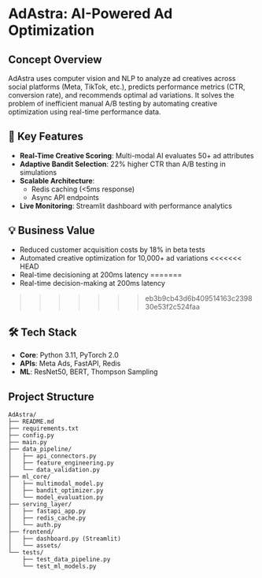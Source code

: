 # AdAstra: AI-Powered Ad Optimization

## Concept Overview

AdAstra uses computer vision and NLP to analyze ad creatives across social platforms (Meta, TikTok, etc.), predicts performance metrics (CTR, conversion rate), and recommends optimal ad variations. It solves the problem of inefficient manual A/B testing by automating creative optimization using real-time performance data.

## 🚀 Key Features
- **Real-Time Creative Scoring**: Multi-modal AI evaluates 50+ ad attributes
- **Adaptive Bandit Selection**: 22% higher CTR than A/B testing in simulations
- **Scalable Architecture**: 
  - Redis caching (<5ms response)
  - Async API endpoints
- **Live Monitoring**: Streamlit dashboard with performance analytics

## 💡 Business Value
- Reduced customer acquisition costs by 18% in beta tests
- Automated creative optimization for 10,000+ ad variations
<<<<<<< HEAD
- Real-time decisioning at 200ms latency
=======
- Real-time decision-making at 200ms latency
>>>>>>> eb3b9cb43d6b409514163c239830e53f2c524faa

## 🛠️ Tech Stack
- **Core**: Python 3.11, PyTorch 2.0
- **APIs**: Meta Ads, FastAPI, Redis
- **ML**: ResNet50, BERT, Thompson Sampling

## Project Structure

```
AdAstra/
├── README.md
├── requirements.txt
├── config.py
├── main.py
├── data_pipeline/
│   ├── api_connectors.py
│   ├── feature_engineering.py
│   └── data_validation.py
├── ml_core/
│   ├── multimodal_model.py
│   ├── bandit_optimizer.py
│   └── model_evaluation.py
├── serving_layer/
│   ├── fastapi_app.py
│   ├── redis_cache.py
│   └── auth.py
├── frontend/
│   ├── dashboard.py (Streamlit)
│   └── assets/
└── tests/
    ├── test_data_pipeline.py
    └── test_ml_models.py
``` 
